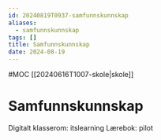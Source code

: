```yaml
---
id: 20240819T0937-samfunnskunnskap
aliases:
  - samfunnskunnskap
tags: []
title: Samfunnskunnskap
date: 2024-08-19
---
```


#MOC [[20240616T1007-skole|skole]]

# Samfunnskunnskap

Digitalt klasserom: itslearning
Lærebok: pilot

